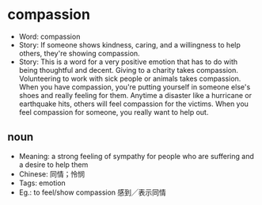 # compassion

- Word: compassion
- Story: If someone shows kindness, caring, and a willingness to help others, they're showing compassion.
- Story: This is a word for a very positive emotion that has to do with being thoughtful and decent. Giving to a charity takes compassion. Volunteering to work with sick people or animals takes compassion. When you have compassion, you're putting yourself in someone else's shoes and really feeling for them. Anytime a disaster like a hurricane or earthquake hits, others will feel compassion for the victims. When you feel compassion for someone, you really want to help out.

## noun

- Meaning: a strong feeling of sympathy for people who are suffering and a desire to help them
- Chinese: 同情；怜悯
- Tags: emotion
- Eg.: to feel/show compassion 感到╱表示同情

